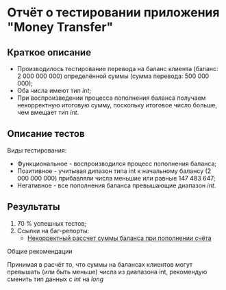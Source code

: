 # Отчёт о тестировании приложения "Money Transfer"
## Краткое описание

- Производилось тестирование перевода на баланс клиента (баланс: 2 000 000 000) определённой суммы (сумма перевода: 500 000 000);
- Оба числа имеют тип *int*;
- При воспроизведении процесса пополнения баланса получаем некорректную итоговую сумму, поскольку итоговое число больше, чем вмещает тип *int*.

## Описание тестов

Виды тестирования:
- Функциональное - воспроизводился процесс пополнения баланса;
- Позитивное - учитывая дипазон типа int к начальному балансу (2 000 000 000) прибавляли числа меньшие или равные 147 483 647;
- Негативное - все пополнения баланса превышающие диапазон *int*.

## Результаты

1. 70 % успешных тестов;
1. Ссылки на баг-репорты:
    - [Некорректный рассчет суммы баланса при пополнении счёта](https://github.com/DispUrr/java-hw2n1/issues/1)

Общие рекомендации

Принимая в расчёт то, что суммы на балансах клиентов могут превышать (или быть меньше) числа из диапазона int, рекомендую сменить тип данных с *int* на *long*
